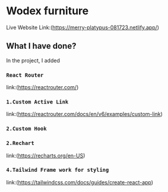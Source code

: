 # Wodex furniture

Live Website Link:(https://merry-platypus-081723.netlify.app/)

## What I have done?

In the project, I added

### `React Router`

link:(https://reactrouter.com/)

### `1.Custom Active Link`

link:(https://reactrouter.com/docs/en/v6/examples/custom-link)

### `2.Custom Hook`

### `2.Rechart`

link:(https://recharts.org/en-US)

### `4.Tailwind Frame work for styling`

link:(https://tailwindcss.com/docs/guides/create-react-app)
